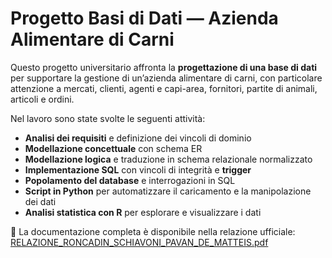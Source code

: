 # Progetto Basi di Dati — Azienda Alimentare di Carni

Questo progetto universitario affronta la **progettazione di una base di dati** per supportare la gestione di un’azienda alimentare di carni, con particolare attenzione a mercati, clienti, agenti e capi-area, fornitori, partite di animali, articoli e ordini.

Nel lavoro sono state svolte le seguenti attività:
- **Analisi dei requisiti** e definizione dei vincoli di dominio
- **Modellazione concettuale** con schema ER
- **Modellazione logica** e traduzione in schema relazionale normalizzato
- **Implementazione SQL** con vincoli di integrità e **trigger**
- **Popolamento del database** e interrogazioni in SQL
- **Script in Python** per automatizzare il caricamento e la manipolazione dei dati
- **Analisi statistica con R** per esplorare e visualizzare i dati

📄 La documentazione completa è disponibile nella relazione ufficiale:  
[RELAZIONE_RONCADIN_SCHIAVONI_PAVAN_DE_MATTEIS.pdf](RELAZIONE_RONCADIN_SCHIAVONI_PAVAN_DE_MATTEIS.pdf)
